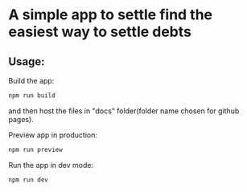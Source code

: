# A simple app to settle find the easiest way to settle debts

## Usage:
Build the app:
```bash
npm run build
```
and then host the files in "docs" folder(folder name chosen for github pages).

Preview app in production:
```bash
npm run preview
```

Run the app in dev mode:
```bash
npm run dev
```

